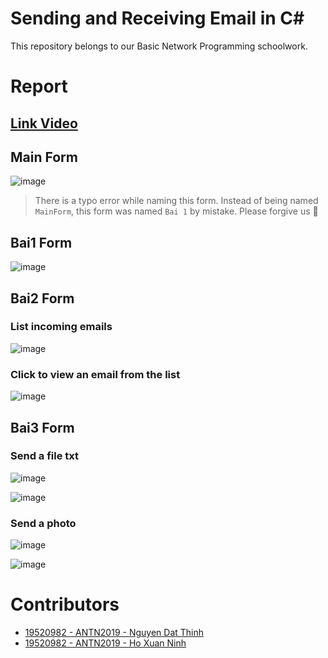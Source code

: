 # Sending and Receiving Email in C#
This repository belongs to our Basic Network Programming schoolwork.  

# Report
## [Link Video](https://www.youtube.com/watch?v=tkb68sRI40o)
## Main Form
![image](https://user-images.githubusercontent.com/31529599/119470570-af4e5580-bd72-11eb-944d-012cc792f0e2.png)  
> There is a typo error while naming this form. Instead of being named `MainForm`, this form was named `Bai 1` by mistake. Please forgive us 🙏  

## Bai1 Form
![image](https://user-images.githubusercontent.com/31529599/119469797-e5d7a080-bd71-11eb-9fd7-6d718de03003.png)  

## Bai2 Form
### List incoming emails
![image](https://user-images.githubusercontent.com/31529599/119469964-0dc70400-bd72-11eb-9366-a2cb6461f696.png)  


### Click to view an email from the list
![image](https://user-images.githubusercontent.com/31529599/119469924-03a50580-bd72-11eb-9d9b-aa621206e4fe.png)  

## Bai3 Form
### Send a file txt

![image](https://user-images.githubusercontent.com/31529599/119467565-d35c6780-bd6f-11eb-9ed6-b211f4183788.png)  

![image](https://user-images.githubusercontent.com/31529599/119467650-eb33eb80-bd6f-11eb-8cfe-a690c183c9a8.png)  


### Send a photo

![image](https://user-images.githubusercontent.com/31529599/119467993-3ea63980-bd70-11eb-92c8-ee7ed73f4a77.png)  

![image](https://user-images.githubusercontent.com/31529599/119470111-3222e080-bd72-11eb-8355-b4c0dc961e95.png)  


# Contributors
- [19520982 - ANTN2019 - Nguyen Dat Thinh](https://github.com/datthinh1801)
- [19520982 - ANTN2019 - Ho Xuan Ninh](https://github.com/xuanninh1412)


